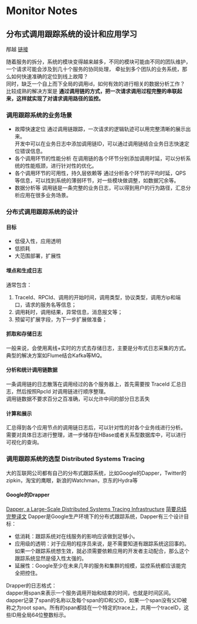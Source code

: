 
# Monitor Notes

## 分布式调用跟踪系统的设计和应用学习
邴越 [链接](https://yq.aliyun.com/articles/58408)

随着服务的拆分，系统的模块变得越来越多，不同的模块可能由不同的团队维护，一个请求可能会涉及到几十个服务的协同处理， 牵扯到多个团队的业务系统，那么如何快速准确的定位到线上故障？  
同时，缺乏一个自上而下全局的调用id，如何有效的进行相关的数据分析工作？  
比较成熟的解决方案是 **通过调用链的方式，把一次请求调用过程完整的串联起来，这样就实现了对请求调用路径的监控。**
### 调用跟踪系统的业务场景
* 故障快速定位
  通过调用链跟踪，一次请求的逻辑轨迹可以用完整清晰的展示出来。  
  开发中可以在业务日志中添加调用链ID，可以通过调用链结合业务日志快速定位错误信息。
* 各个调用环节的性能分析
  在调用链的各个环节分别添加调用时延，可以分析系统的性能瓶颈，进行针对性的优化。
* 各个调用环节的可用性，持久层依赖等
  通过分析各个环节的平均时延，QPS等信息，可以找到系统的薄弱环节，对一些模块做调整，如数据冗余等。
* 数据分析等
  调用链是一条完整的业务日志，可以得到用户的行为路径，汇总分析应用在很多业务场景。

### 分布式调用跟踪系统的设计
#### 目标
* 低侵入性，应用透明
* 低损耗
* 大范围部署，扩展性

#### 埋点和生成日志
通常包含：
1. TraceId、RPCId、调用的开始时间，调用类型，协议类型，调用方ip和端口，请求的服务名等信息；
2. 调用耗时，调用结果，异常信息，消息报文等；
3. 预留可扩展字段，为下一步扩展做准备；

#### 抓取和存储日志
一般来说，会使用离线+实时的方式去存储日志，主要是分布式日志采集的方式。典型的解决方案如Flume结合Kafka等MQ。
#### 分析和统计调用链数据
一条调用链的日志散落在调用经过的各个服务器上，首先需要按 TraceId 汇总日志，然后按照RpcId 对调用链进行顺序整理。  
调用链数据不要求百分之百准确，可以允许中间的部分日志丢失
#### 计算和展示
汇总得到各个应用节点的调用链日志后，可以针对性的对各个业务线进行分析。  
需要对具体日志进行整理，进一步储存在HBase或者关系型数据库中，可以进行可视化的查询。

### 调用跟踪系统的选型 Distributed Systems Tracing
大的互联网公司都有自己的分布式跟踪系统，比如Google的Dapper，Twitter的zipkin，淘宝的鹰眼，新浪的Watchman，京东的Hydra等

#### Google的Drapper
[Dapper, a Large-Scale Distributed Systems Tracing Infrastructure](http://research.google.com/pubs/pub36356.html)
[简要总结](http://duanple.blog.163.com/blog/static/70971767201329113141336/)
[完整译文](https://bigbully.github.io/Dapper-translation/)
Dapper是Google生产环境下的分布式跟踪系统，Dapper有三个设计目标：

* 低消耗：跟踪系统对在线服务的影响应该做到足够小。
* 应用级的透明：对于应用的程序员来说，是不需要知道有跟踪系统这回事的。如果一个跟踪系统想生效，就必须需要依赖应用的开发者主动配合，那么这个跟踪系统显然是侵入性太强的。
* 延展性：Google至少在未来几年的服务和集群的规模，监控系统都应该能完全把控住。

Drapper的日志格式：  
dapper用span来表示一个服务调用开始和结束的时间，也就是时间区间。
dapper记录了span的名称以及每个span的ID和父ID，如果一个span没有父ID被称之为root span。所有的span都挂在一个特定的trace上，共用一个traceID，这些ID用全局64位整数标示。
